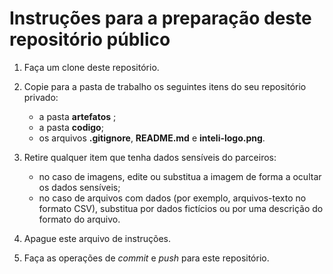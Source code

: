 # Instruções para a preparação deste repositório público

1. Faça um clone deste repositório.

2. Copie para a pasta de trabalho os seguintes itens do seu repositório privado:

    * a pasta **artefatos** ;
    * a pasta **codigo**;
    * os arquivos **.gitignore**, **README.md** e **inteli-logo.png**.

3. Retire qualquer item que tenha dados sensíveis do parceiros:

    * no caso de imagens, edite ou substitua a imagem de forma a ocultar os dados sensíveis;
    * no caso de arquivos com dados (por exemplo, arquivos-texto no formato CSV), substitua por dados fictícios ou por uma descrição do formato do arquivo.

4. Apague este arquivo de instruções.

5. Faça as operações de *commit* e *push* para este repositório.

